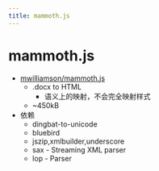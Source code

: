```yaml
---
title: mammoth.js
---
```


# mammoth.js

- [mwilliamson/mammoth.js](https://github.com/mwilliamson/mammoth.js)
  - .docx to HTML
    - 语义上的映射，不会完全映射样式
  - ~450kB
- 依赖
  - dingbat-to-unicode
  - bluebird
  - jszip,xmlbuilder,underscore
  - sax - Streaming XML parser
  - lop - Parser
